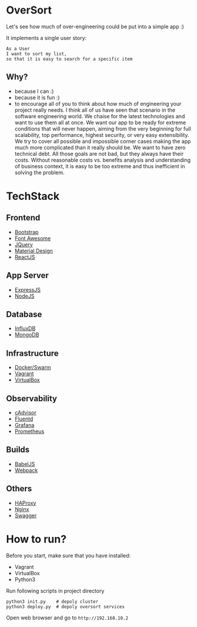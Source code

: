 
# OverSort
Let's see how much of over-engineering could be put into a simple app :)

It implements a single user story:
```
As a User
I want to sort my list,
so that it is easy to search for a specific item
```
## Why?
- because I can :)
- because it is fun :)
- to encourage all of you to think about how much of engineering your project really needs. I think all of us have seen that scenario in the software engineering world. We chaise for the latest technologies and want to use them all at once. We want our app to be ready for extreme conditions that will never happen, aiming from the very beginning for full scalability, top performance, highest security, or very easy extensibility. We try to cover all possible and impossible corner cases making the app much more complicated than it really should be. We want to have zero technical debt. All those goals are not bad, but they always have their costs. Without reasonable costs vs. benefits analysis and understanding of business context, it is easy to be too extreme and thus inefficient in solving the problem.

# TechStack

## Frontend
- [Bootstrap](https://getbootstrap.com/)
- [Font Awesome](https://fontawesome.com/)
- [JQuery](https://jquery.com/)
- [Material Design](https://material.io/)
- [ReactJS](https://reactjs.org/)

## App Server
- [ExpressJS](https://expressjs.com/)
- [NodeJS](https://nodejs.org)

## Database
- [InfluxDB](https://www.influxdata.com/)
- [MongoDB](https://www.mongodb.com/)

## Infrastructure
- [Docker/Swarm](https://www.docker.com/)
- [Vagrant](https://www.vagrantup.com/)
- [VirtualBox](https://www.virtualbox.org/)

## Observability
- [cAdvisor](https://github.com/google/cadvisor)
- [Fluentd](https://www.fluentd.org/)
- [Grafana](https://grafana.com/)
- [Prometheus](https://prometheus.io/)

## Builds
- [BabelJS](https://babeljs.io/)
- [Webpack](https://webpack.js.org/)

## Others
- [HAProxy](http://www.haproxy.org/)
- [Nginx](https://www.nginx.com/)
- [Swagger](https://swagger.io/)

# How to run?

Before you start, make sure that you have installed:
- Vagrant
- VirtualBox
- Python3

Run following scripts in project directory
```
python3 init.py    # depoly cluster
python3 deploy.py  # depoly oversort services
```

Open web browser and go to `http://192.168.10.2`
